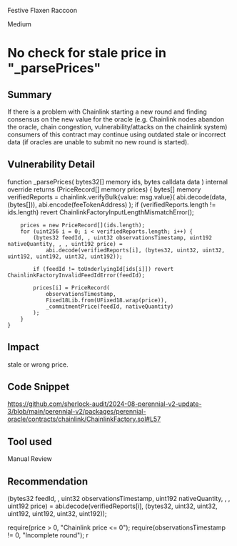 Festive Flaxen Raccoon

Medium

# No check for stale price in "_parsePrices"

## Summary
If there is a problem with Chainlink starting a new round and finding consensus on the new value for the oracle (e.g. Chainlink nodes abandon the oracle, chain congestion, vulnerability/attacks on the chainlink system) consumers of this contract may continue using outdated stale or incorrect data (if oracles are unable to submit no new round is started).
## Vulnerability Detail
 function _parsePrices(
        bytes32[] memory ids,
        bytes calldata data
    ) internal override returns (PriceRecord[] memory prices) {
        bytes[] memory verifiedReports = chainlink.verifyBulk{value: msg.value}(
            abi.decode(data, (bytes[])),
            abi.encode(feeTokenAddress)
        );
        if (verifiedReports.length != ids.length) revert ChainlinkFactoryInputLengthMismatchError();

        prices = new PriceRecord[](ids.length);
        for (uint256 i = 0; i < verifiedReports.length; i++) {
            (bytes32 feedId, , uint32 observationsTimestamp, uint192 nativeQuantity, , , uint192 price) =
                abi.decode(verifiedReports[i], (bytes32, uint32, uint32, uint192, uint192, uint32, uint192));

            if (feedId != toUnderlyingId[ids[i]]) revert ChainlinkFactoryInvalidFeedIdError(feedId);

            prices[i] = PriceRecord(
                observationsTimestamp,
                Fixed18Lib.from(UFixed18.wrap(price)),
                _commitmentPrice(feedId, nativeQuantity)
            );
        }
    }
## Impact
stale or wrong price.
## Code Snippet
https://github.com/sherlock-audit/2024-08-perennial-v2-update-3/blob/main/perennial-v2/packages/perennial-oracle/contracts/chainlink/ChainlinkFactory.sol#L57
## Tool used

Manual Review

## Recommendation
  (bytes32 feedId, , uint32 observationsTimestamp, uint192 nativeQuantity, , , uint192 price) =
                abi.decode(verifiedReports[i], (bytes32, uint32, uint32, uint192, uint192, uint32, uint192));

require(price > 0, "Chainlink price <= 0");
require(observationsTimestamp != 0, "Incomplete round");
r